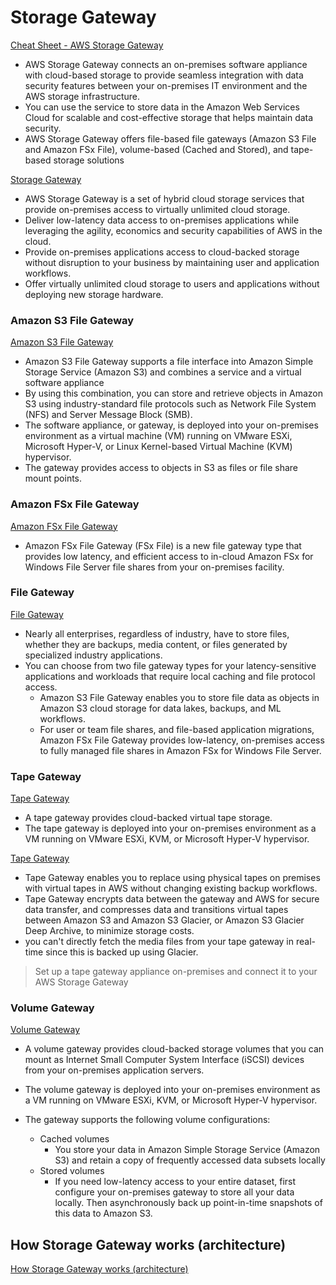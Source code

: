 # Storage Gateway

[Cheat Sheet - AWS Storage Gateway](https://tutorialsdojo.com/aws-storage-gateway)


- AWS Storage Gateway connects an on-premises software appliance with cloud-based storage to provide seamless integration with data security features between your on-premises IT environment and the AWS storage infrastructure.
- You can use the service to store data in the Amazon Web Services Cloud for scalable and cost-effective storage that helps maintain data security.
- AWS Storage Gateway offers file-based file gateways (Amazon S3 File and Amazon FSx File), volume-based (Cached and Stored), and tape-based storage solutions



[Storage Gateway](https://aws.amazon.com/storagegateway)

- AWS Storage Gateway is a set of hybrid cloud storage services that provide on-premises access to virtually unlimited cloud storage.
- Deliver low-latency data access to on-premises applications while leveraging the agility, economics and security capabilities of AWS in the cloud.
- Provide on-premises applications access to cloud-backed storage without disruption to your business by maintaining user and application workflows.
- Offer virtually unlimited cloud storage to users and applications without deploying new storage hardware.


### Amazon S3 File Gateway

[Amazon S3 File Gateway](https://docs.aws.amazon.com/storagegateway/latest/userguide/WhatIsStorageGateway.html)

- Amazon S3 File Gateway supports a file interface into Amazon Simple Storage Service (Amazon S3) and combines a service and a virtual software appliance
- By using this combination, you can store and retrieve objects in Amazon S3 using industry-standard file protocols such as Network File System (NFS) and Server Message Block (SMB).
-  The software appliance, or gateway, is deployed into your on-premises environment as a virtual machine (VM) running on VMware ESXi, Microsoft Hyper-V, or Linux Kernel-based Virtual Machine (KVM) hypervisor. 
- The gateway provides access to objects in S3 as files or file share mount points.

### Amazon FSx File Gateway

[Amazon FSx File Gateway](https://docs.aws.amazon.com/storagegateway/latest/userguide/WhatIsStorageGateway.html)

- Amazon FSx File Gateway (FSx File) is a new file gateway type that provides low latency, and efficient access to in-cloud Amazon FSx for Windows File Server file shares from your on-premises facility.


### File Gateway

[File Gateway](https://aws.amazon.com/storagegateway/file/)

- Nearly all enterprises, regardless of industry, have to store files, whether they are backups, media content, or files generated by specialized industry applications.
- You can choose from two file gateway types for your latency-sensitive applications and workloads that require local caching and file protocol access. 
  - Amazon S3 File Gateway enables you to store file data as objects in Amazon S3 cloud storage for data lakes, backups, and ML workflows. 
  - For user or team file shares, and file-based application migrations, Amazon FSx File Gateway provides low-latency, on-premises access to fully managed file shares in Amazon FSx for Windows File Server.

### Tape Gateway

[Tape Gateway](https://docs.aws.amazon.com/storagegateway/latest/userguide/WhatIsStorageGateway.html)

- A tape gateway provides cloud-backed virtual tape storage. 
- The tape gateway is deployed into your on-premises environment as a VM running on VMware ESXi, KVM, or Microsoft Hyper-V hypervisor.


[Tape Gateway](https://aws.amazon.com/storagegateway/vtl/)

- Tape Gateway enables you to replace using physical tapes on premises with virtual tapes in AWS without changing existing backup workflows.
- Tape Gateway encrypts data between the gateway and AWS for secure data transfer, and compresses data and transitions virtual tapes between Amazon S3 and Amazon S3 Glacier, or Amazon S3 Glacier Deep Archive, to minimize storage costs.
- you can't directly fetch the media files from your tape gateway in real-time since this is backed up using Glacier.

> Set up a tape gateway appliance on-premises and connect it to your AWS Storage Gateway


### Volume Gateway

[Volume Gateway](https://docs.aws.amazon.com/storagegateway/latest/userguide/WhatIsStorageGateway.html)

-  A volume gateway provides cloud-backed storage volumes that you can mount as Internet Small Computer System Interface (iSCSI) devices from your on-premises application servers.
- The volume gateway is deployed into your on-premises environment as a VM running on VMware ESXi, KVM, or Microsoft Hyper-V hypervisor.

- The gateway supports the following volume configurations:
  - Cached volumes
    - You store your data in Amazon Simple Storage Service (Amazon S3) and retain a copy of frequently accessed data subsets locally
  - Stored volumes
    - If you need low-latency access to your entire dataset, first configure your on-premises gateway to store all your data locally. Then asynchronously back up point-in-time snapshots of this data to Amazon S3.


## How Storage Gateway works (architecture)

[How Storage Gateway works (architecture)](https://docs.aws.amazon.com/storagegateway/latest/userguide/StorageGatewayConcepts.html#volume-gateway-concepts)

